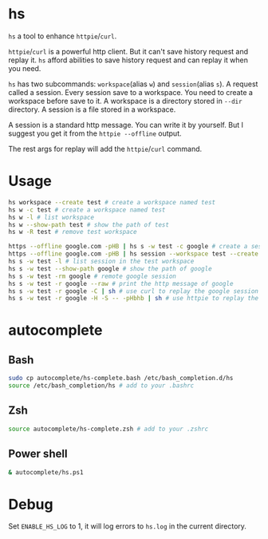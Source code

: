 # hs
`hs` a tool to enhance `httpie`/`curl`. 

`httpie`/`curl` is a powerful http client. But it can't save history request and replay it. 
`hs` afford abilities to save history request and can replay it when you need. 

`hs` has two subcommands: `workspace`(alias `w`) and `session`(alias `s`).
A request called a session. Every session save to a workspace. You need to create a workspace before save to it. 
A workspace is a directory stored in `--dir` directory. A session is a file stored in a workspace. 

A session is a standard http message. You can write it by yourself. But I suggest you get it from the 
`httpie --offline` output.

The rest args for replay will add the `httpie`/`curl` command. 

# Usage
```bash
hs workspace --create test # create a workspace named test
hs w -c test # create a workspace named test
hs w -l # list workspace
hs w --show-path test # show the path of test
hs w -R test # remove test workspace

https --offline google.com -pHB | hs s -w test -c google # create a session named google, the http message is from httpie
https --offline google.com -pHB | hs session --workspace test --create google # create a session named google, the http message is from httpie
hs s -w test -l # list session in the test workspace
hs s -w test --show-path google # show the path of google
hs s -w test -rm google # remote google session
hs s -w test -r google --raw # print the http message of google
hs s -w test -r google -C | sh # use curl to replay the google session
hs s -w test -r google -H -S -- -pHbhb | sh # use httpie to replay the google session
```

# autocomplete
## Bash
```bash
sudo cp autocomplete/hs-complete.bash /etc/bash_completion.d/hs
source /etc/bash_completion/hs # add to your .bashrc
```

## Zsh
```bash
source autocomplete/hs-complete.zsh # add to your .zshrc
```

## Power shell
```bash
& autocomplete/hs.ps1
```

# Debug
Set `ENABLE_HS_LOG` to 1, it will log errors to `hs.log` in the current directory. 
